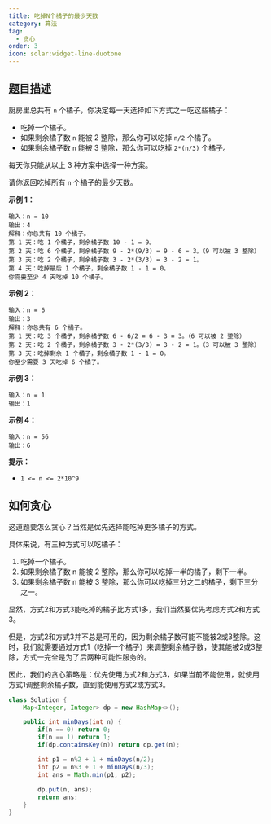 ```yaml
---
title: 吃掉N个橘子的最少天数
category: 算法
tag:
  - 贪心
order: 3
icon: solar:widget-line-duotone
---
```


## [题目描述](https://leetcode.cn/problems/minimum-number-of-days-to-eat-n-oranges/)

厨房里总共有 `n` 个橘子，你决定每一天选择如下方式之一吃这些橘子：

- 吃掉一个橘子。
- 如果剩余橘子数 `n` 能被 2 整除，那么你可以吃掉 `n/2` 个橘子。
- 如果剩余橘子数 `n` 能被 3 整除，那么你可以吃掉 `2*(n/3)` 个橘子。

每天你只能从以上 3 种方案中选择一种方案。

请你返回吃掉所有 `n` 个橘子的最少天数。

**示例 1：**

```
输入：n = 10
输出：4
解释：你总共有 10 个橘子。
第 1 天：吃 1 个橘子，剩余橘子数 10 - 1 = 9。
第 2 天：吃 6 个橘子，剩余橘子数 9 - 2*(9/3) = 9 - 6 = 3。（9 可以被 3 整除）
第 3 天：吃 2 个橘子，剩余橘子数 3 - 2*(3/3) = 3 - 2 = 1。
第 4 天：吃掉最后 1 个橘子，剩余橘子数 1 - 1 = 0。
你需要至少 4 天吃掉 10 个橘子。
```

**示例 2：**

```
输入：n = 6
输出：3
解释：你总共有 6 个橘子。
第 1 天：吃 3 个橘子，剩余橘子数 6 - 6/2 = 6 - 3 = 3。（6 可以被 2 整除）
第 2 天：吃 2 个橘子，剩余橘子数 3 - 2*(3/3) = 3 - 2 = 1。（3 可以被 3 整除）
第 3 天：吃掉剩余 1 个橘子，剩余橘子数 1 - 1 = 0。
你至少需要 3 天吃掉 6 个橘子。
```

**示例 3：**

```
输入：n = 1
输出：1
```

**示例 4：**

```
输入：n = 56
输出：6
```

**提示：**

- `1 <= n <= 2*10^9`

## 如何贪心

这道题要怎么贪心？当然是优先选择能吃掉更多橘子的方式。

具体来说，有三种方式可以吃橘子：

1. 吃掉一个橘子。
2. 如果剩余橘子数 n 能被 2 整除，那么你可以吃掉一半的橘子，剩下一半。
3. 如果剩余橘子数 n 能被 3 整除，那么你可以吃掉三分之二的橘子，剩下三分之一。

显然，方式2和方式3能吃掉的橘子比方式1多，我们当然要优先考虑方式2和方式3。

但是，方式2和方式3并不总是可用的，因为剩余橘子数可能不能被2或3整除。这时，我们就需要通过方式1（吃掉一个橘子）来调整剩余橘子数，使其能被2或3整除，方式一完全是为了后两种可能性服务的。

因此，我们的贪心策略是：优先使用方式2和方式3，如果当前不能使用，就使用方式1调整剩余橘子数，直到能使用方式2或方式3。

```java
class Solution {
    Map<Integer, Integer> dp = new HashMap<>();

    public int minDays(int n) {
        if(n == 0) return 0;
        if(n == 1) return 1;
        if(dp.containsKey(n)) return dp.get(n);

        int p1 = n%2 + 1 + minDays(n/2);
        int p2 = n%3 + 1 + minDays(n/3);
        int ans = Math.min(p1, p2);
        
        dp.put(n, ans);
        return ans;
    }
}
```

